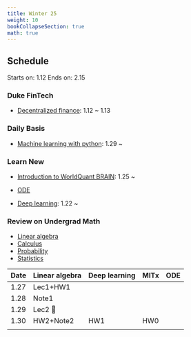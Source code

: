 ```yaml
---
title: Winter 25
weight: 10
bookCollapseSection: true
math: true
---
```


## Schedule

Starts on: 1.12
Ends on: 2.15

### Duke FinTech

- [Decentralized finance](defi): 1.12 ~ 1.13

### Daily Basis

- [Machine learning with python](ml_with_python): 1.29 ~

### Learn New

- [Introduction to WorldQuant BRAIN](../worldquant_brain/intro_to_brain): 1.25 ~ 

- [ODE](ode)
- [Deep learning](dl): 1.22 ~ 

### Review on Undergrad Math

- [Linear algebra](linear_algebra)
- [Calculus](calculus)
- [Probability](probability)
- [Statistics](statistics)

| Date | Linear algebra | Deep learning | MITx | ODE  |
| ---- | -------------- | ------------- | ---- | ---- |
| 1.27 | Lec1+HW1       |               |      |      |
| 1.28 | Note1          |               |      |      |
| 1.29 | Lec2 📌         |               |      |      |
| 1.30 | HW2+Note2      | HW1           | HW0  |      |
|      |                |               |      |      |


